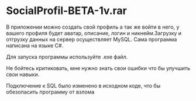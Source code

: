 # SocialProfil-BETA-1v.rar
В приложении можно создать свой профиль а так же войти в него, у вашего профиля будет аватар, описание, логин и никнейм.Загрузку и отгрузку данных на сервер осуществляет MySQL. Сама программа написана на языке C#.



Для запуска программы используйте .exe файл.


Не бойтесь критиковать, мне нужно знать свои ошибки что бы улучшить свои навыки.


Подключение к SQL было изменено в исходном коде, что бы обезопасить программу от взлома
